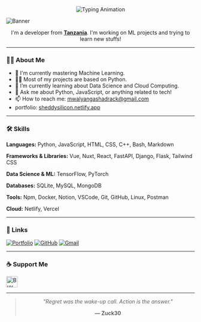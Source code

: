 <div align="center">
  <img src="https://readme-typing-svg.demolab.com?font=Fira+Code&weight=600&size=30&duration=4000&pause=1000&color=43CEA2&center=true&vCenter=true&width=500&height=70&lines=Hello%2C+I'm+Shadrack+;Timothy+John;ML+Developer;From+Tanzania;Data+Analyst;Programmer;Coder" alt="Typing Animation" />
</div>

![Banner](https://capsule-render.vercel.app/api?type=venom&height=200&color=0:43cea2,100:185a9d&text=%20Zuck30&textBg=false&desc=(he/him/mwanamume/mume)&descAlign=79&fontAlign=50&descAlignY=70&fontColor=f7f5f5)

<p align="center">I'm a developer from <strong><a href="https://www.google.com/travel/things-to-do?dest_src=ut&dest_mid=%2Fm%2F0htfv">Tanzania</a></strong>. I'm working on ML projects and trying to learn new stuffs!</p>

---

### 👨‍💻 About Me

- 🔭 I'm currently mastering Machine Learning.
- 👨‍💻 Most of my projects are based on Python.
- 🌱 I’m currently learning about Data Science and Cloud Computing.
- 💬 Ask me about Python, JavaScript, or anything related to tech!
- 📫 How to reach me: [mwalyangashadrack@gmail.com](mailto:mwalyangashadrack@gmail.com)
- portfolio: [sheddysilicon.netlify.app](https://sheddysilicon.netlify.app)

---

### 🛠️ Skills

**Languages:** Python, JavaScript, HTML, CSS, C++, Bash, Markdown

**Frameworks & Libraries:** Vue, Nuxt, React, FastAPI, Django, Flask, Tailwind CSS

**Data Science & ML:** TensorFlow, PyTorch

**Databases:** SQLite, MySQL, MongoDB

**Tools:** Npm, Docker, Notion, VSCode, Git, GitHub, Linux, Postman

**Cloud:** Netlify, Vercel

---

### 🔗 Links

<p>
    <a href="https://sheddysilicon.netlify.app"><img src="https://img.shields.io/badge/Portfolio-FF5722?style=for-the-badge&logo=firefox&logoColor=white" alt="Portfolio"></a>
    <a href="https://github.com/zuck30"><img src="https://img.shields.io/badge/GitHub-181717?style=for-the-badge&logo=github&logoColor=white" alt="GitHub"></a>
    <a href="mailto:mwalyangashadrack@gmail.com"><img src="https://img.shields.io/badge/Gmail-D14836?style=for-the-badge&logo=gmail&logoColor=white" alt="Gmail"></a>
</p>

---

### ☕️ Support Me

<p>
    <a href="https://www.buymeacoffee.com/zuck30" target="_blank"><img src="https://cdn.buymeacoffee.com/buttons/v2/default-red.png" alt="Buy Me A Coffee" height="30px" ></a>
</p>

---

<div align="center">
<blockquote>
<p><em>"Regret was the wake-up call. Action is the answer."</em></p>
<p><strong>— Zuck30</strong></p>
</blockquote>
</div>
